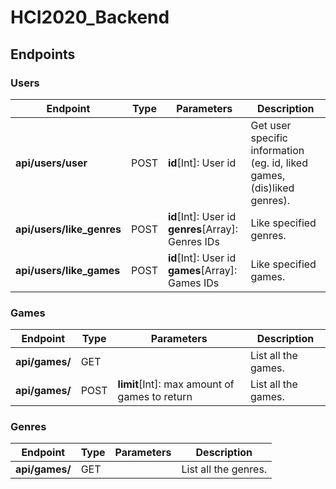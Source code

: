 # HCI2020_Backend

## Endpoints

### Users

| Endpoint                  | Type | Parameters                                             | Description                                                             |
| ------------------------- | ---- | ------------------------------------------------------ | ----------------------------------------------------------------------- |
| **api/users/user**        | POST | **id**[Int]: User id                                   | Get user specific information (eg. id, liked games, (dis)liked genres). |
| **api/users/like_genres** | POST | **id**[Int]: User id<br/>**genres**[Array]: Genres IDs | Like specified genres.                                                  |
| **api/users/like_games**  | POST | **id**[Int]: User id<br/>**games**[Array]: Games IDs   | Like specified games.                                                   |

### Games

| Endpoint       | Type | Parameters                                    | Description         |
| -------------- | ---- | --------------------------------------------- | ------------------- |
| **api/games/** | GET  |                                               | List all the games. |
| **api/games/** | POST | **limit**[Int]: max amount of games to return | List all the games. |

### Genres

| Endpoint       | Type | Parameters | Description          |
| -------------- | ---- | ---------- | -------------------- |
| **api/games/** | GET  |            | List all the genres. |
